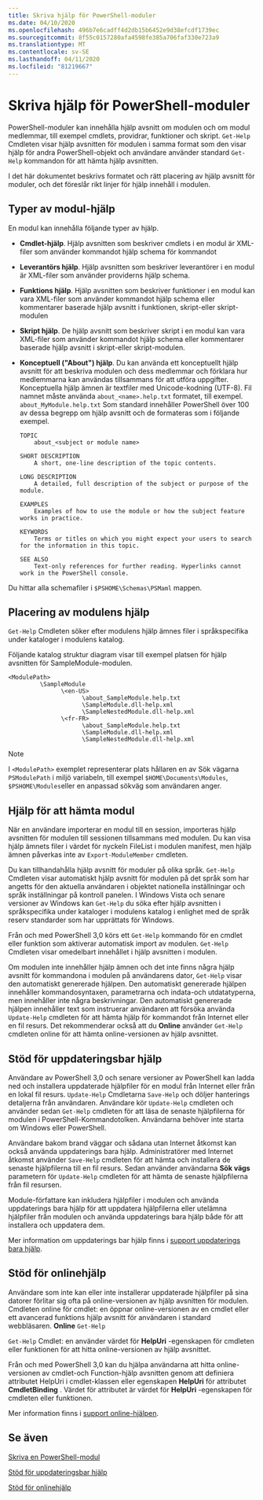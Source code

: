 ```yaml
---
title: Skriva hjälp för PowerShell-moduler
ms.date: 04/10/2020
ms.openlocfilehash: 496b7e6cadff4d2db15b6452e9d38efcdf1739ec
ms.sourcegitcommit: 8f55c0157280afa4598fe385a706faf330e723a9
ms.translationtype: MT
ms.contentlocale: sv-SE
ms.lasthandoff: 04/11/2020
ms.locfileid: "81219667"
---
```

# <a name="writing-help-for-powershell-modules"></a>Skriva hjälp för PowerShell-moduler

PowerShell-moduler kan innehålla hjälp avsnitt om modulen och om modul medlemmar, till exempel cmdlets, providrar, funktioner och skript. `Get-Help` Cmdleten visar hjälp avsnitten för modulen i samma format som den visar hjälp för andra PowerShell-objekt och användare använder standard `Get-Help` kommandon för att hämta hjälp avsnitten.

I det här dokumentet beskrivs formatet och rätt placering av hjälp avsnitt för moduler, och det föreslår rikt linjer för hjälp innehåll i modulen.

## <a name="types-of-module-help"></a>Typer av modul-hjälp

En modul kan innehålla följande typer av hjälp.

- **Cmdlet-hjälp**. Hjälp avsnitten som beskriver cmdlets i en modul är XML-filer som använder kommandot hjälp schema för kommandot

- **Leverantörs hjälp**. Hjälp avsnitten som beskriver leverantörer i en modul är XML-filer som använder providerns hjälp schema.

- **Funktions hjälp**. Hjälp avsnitten som beskriver funktioner i en modul kan vara XML-filer som använder kommandot hjälp schema eller kommentarer baserade hjälp avsnitt i funktionen, skript-eller skript-modulen

- **Skript hjälp**. De hjälp avsnitt som beskriver skript i en modul kan vara XML-filer som använder kommandot hjälp schema eller kommentarer baserade hjälp avsnitt i skript-eller skript-modulen.

- **Konceptuell ("About") hjälp**. Du kan använda ett konceptuellt hjälp avsnitt för att beskriva modulen och dess medlemmar och förklara hur medlemmarna kan användas tillsammans för att utföra uppgifter.
  Konceptuella hjälp ämnen är textfiler med Unicode-kodning (UTF-8). Fil namnet måste använda `about_<name>.help.txt` formatet, till exempel. `about_MyModule.help.txt` Som standard innehåller PowerShell över 100 av dessa begrepp om hjälp avsnitt och de formateras som i följande exempel.

  ```
  TOPIC
      about_<subject or module name>

  SHORT DESCRIPTION
      A short, one-line description of the topic contents.

  LONG DESCRIPTION
      A detailed, full description of the subject or purpose of the module.

  EXAMPLES
      Examples of how to use the module or how the subject feature works in practice.

  KEYWORDS
      Terms or titles on which you might expect your users to search for the information in this topic.

  SEE ALSO
      Text-only references for further reading. Hyperlinks cannot work in the PowerShell console.

  ```

Du hittar alla schemafiler i `$PSHOME\Schemas\PSMaml` mappen.

## <a name="placement-of-module-help"></a>Placering av modulens hjälp

`Get-Help` Cmdleten söker efter modulens hjälp ämnes filer i språkspecifika under kataloger i modulens katalog.

Följande katalog struktur diagram visar till exempel platsen för hjälp avsnitten för SampleModule-modulen.

```
<ModulePath>
         \SampleModule
               \<en-US>
                     \about_SampleModule.help.txt
                     \SampleModule.dll-help.xml
                     \SampleNestedModule.dll-help.xml
               \<fr-FR>
                     \about_SampleModule.help.txt
                     \SampleModule.dll-help.xml
                     \SampleNestedModule.dll-help.xml

```

> [!NOTE]
> I `<ModulePath>` exemplet representerar plats hållaren en av Sök vägarna `PSModulePath` i miljö variabeln, till exempel `$HOME\Documents\Modules`, `$PSHOME\Modules`eller en anpassad sökväg som användaren anger.

## <a name="getting-module-help"></a>Hjälp för att hämta modul

När en användare importerar en modul till en session, importeras hjälp avsnitten för modulen till sessionen tillsammans med modulen. Du kan visa hjälp ämnets filer i värdet för nyckeln FileList i modulen manifest, men hjälp ämnen påverkas inte av `Export-ModuleMember` cmdleten.

Du kan tillhandahålla hjälp avsnitt för moduler på olika språk. `Get-Help` Cmdleten visar automatiskt hjälp avsnitt för modulen på det språk som har angetts för den aktuella användaren i objektet nationella inställningar och språk inställningar på kontroll panelen. I Windows Vista och senare versioner av Windows kan `Get-Help` du söka efter hjälp avsnitten i språkspecifika under kataloger i modulens katalog i enlighet med de språk reserv standarder som har upprättats för Windows.

Från och med PowerShell 3,0 körs ett `Get-Help` kommando för en cmdlet eller funktion som aktiverar automatisk import av modulen. `Get-Help` Cmdleten visar omedelbart innehållet i hjälp avsnitten i modulen.

Om modulen inte innehåller hjälp ämnen och det inte finns några hjälp avsnitt för kommandona i modulen på användarens dator, `Get-Help` visar den automatiskt genererade hjälpen. Den automatiskt genererade hjälpen innehåller kommandosyntaxen, parametrarna och indata-och utdatatyperna, men innehåller inte några beskrivningar. Den automatiskt genererade hjälpen innehåller text som instruerar användaren att försöka använda `Update-Help` cmdleten för att hämta hjälp för kommandot från Internet eller en fil resurs. Det rekommenderar också att du **Online** använder `Get-Help` cmdleten online för att hämta online-versionen av hjälp avsnittet.

## <a name="supporting-updatable-help"></a>Stöd för uppdateringsbar hjälp

Användare av PowerShell 3,0 och senare versioner av PowerShell kan ladda ned och installera uppdaterade hjälpfiler för en modul från Internet eller från en lokal fil resurs. `Update-Help` Cmdletarna `Save-Help` och döljer hanterings detaljerna från användaren. Användare kör `Update-Help` cmdleten och använder sedan `Get-Help` cmdleten för att läsa de senaste hjälpfilerna för modulen i PowerShell-Kommandotolken.
Användarna behöver inte starta om Windows eller PowerShell.

Användare bakom brand väggar och sådana utan Internet åtkomst kan också använda uppdaterings bara hjälp.
Administratörer med Internet åtkomst använder `Save-Help` cmdleten för att hämta och installera de senaste hjälpfilerna till en fil resurs. Sedan använder användarna **Sök vägs** parametern för `Update-Help` cmdleten för att hämta de senaste hjälpfilerna från fil resursen.

Module-författare kan inkludera hjälpfiler i modulen och använda uppdaterings bara hjälp för att uppdatera hjälpfilerna eller utelämna hjälpfiler från modulen och använda uppdaterings bara hjälp både för att installera och uppdatera dem.

Mer information om uppdaterings bar hjälp finns i [support uppdaterings bara hjälp](./supporting-updatable-help.md).

## <a name="supporting-online-help"></a>Stöd för onlinehjälp

Användare som inte kan eller inte installerar uppdaterade hjälpfiler på sina datorer förlitar sig ofta på online-versionen av hjälp avsnitten för modulen. Cmdleten online för cmdlet: en öppnar online-versionen av en cmdlet eller ett avancerad funktions hjälp avsnitt för användaren i standard webbläsaren. **Online** `Get-Help`

`Get-Help` Cmdlet: en använder värdet för **HelpUri** -egenskapen för cmdleten eller funktionen för att hitta online-versionen av hjälp avsnittet.

Från och med PowerShell 3,0 kan du hjälpa användarna att hitta online-versionen av cmdlet-och Function-hjälp avsnitten genom att definiera attributet HelpUri i cmdlet-klassen eller egenskapen **HelpUri** för attributet **CmdletBinding** . Värdet för attributet är värdet för **HelpUri** -egenskapen för cmdleten eller funktionen.

Mer information finns i [support online-hjälpen](./supporting-online-help.md).

## <a name="see-also"></a>Se även

[Skriva en PowerShell-modul](./writing-a-windows-powershell-module.md)

[Stöd för uppdateringsbar hjälp](./supporting-updatable-help.md)

[Stöd för onlinehjälp](./supporting-online-help.md)
